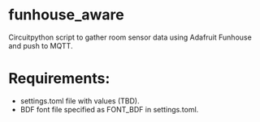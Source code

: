 # funhouse_aware

Circuitpython script to gather room sensor data using Adafruit Funhouse and push to MQTT.

# Requirements:

 * settings.toml file with values (TBD).
 * BDF font file specified as FONT_BDF in settings.toml.


